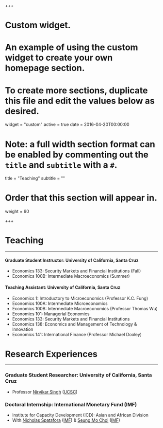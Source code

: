 +++
# Custom widget.
# An example of using the custom widget to create your own homepage section.
# To create more sections, duplicate this file and edit the values below as desired.
widget = "custom"
active = true
date = 2016-04-20T00:00:00

# Note: a full width section format can be enabled by commenting out the `title` and `subtitle` with a `#`.
title = "Teaching"
subtitle = ""

# Order that this section will appear in.
weight = 60

+++

<!-- This is an example of using the *custom* widget to create your own homepage section.

I am a teaching instructor for the following courses at University X:

- CS101: An intro to computer science
- CS102: An intro to computer science
- CS103: An intro to computer science
- CS104: An intro to computer science
- CS105: An intro to computer science
- CS106: An intro to computer science
- CS107: An intro to computer science

Teaching & Research: -->


# Teaching
------------------------
#### Graduate Student Instructor: University of California, Santa Cruz
- Economics 133: Security Markets and Financial Institutions (Fall)
- Economics 100B: Intermediate Macroeconomics (Summer)

#### Teaching Assistant: University of California, Santa Cruz
- Economics 1: Introductory to Microeconomics (Professor K.C. Fung)
- Economics 100A: Intermediate Microeconomics
- Economics 100B: Intermediate Macroeconomics (Professor Thomas Wu)
- Economics 101: Managerial Economics
- Economics 133: Security Markets and Financial Institutions
- Economics 138: Economics and Management of Technology & Innovation
- Economics 141: International Finance (Professor Michael Dooley)


# Research Experiences
------------------------
### Graduate Student Researcher: University of California, Santa Cruz
- Professor [Nirvikar Singh](https://people.ucsc.edu/~boxjenk/) ([UCSC](https://www.ucsc.edu/))

### Doctoral Internship: International Monetary Fund (IMF)
- Institute for Capacity Development (ICD): Asian and African Division
- With [Nicholas Spatafora](https://sites.google.com/site/nspatafora/) ([IMF](https://www.imf.org/external/index.htm)) & [Seung Mo Choi](https://sites.google.com/site/seungmochoi/) ([IMF](https://www.imf.org/external/index.htm))
